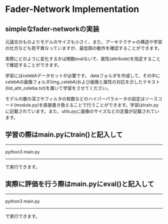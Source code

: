 # Fader-Network Implementation

## simpleなfader-networkの実装

元論文のものよりモデルのサイズも小さく、また、アーキテクチャの構造や学習の仕方なども若干異なっていますが、最低限の動作を確認することができます。

実際にどのように変化するかは関数evalないで、属性(attribute)を指定することで確認することができます。

学習にはcelebAデータセットが必要です。
dataフォルダを作成して、その中にcelebAの画像フォルダ(img_celebA)および画像と属性の対応を示したテキスト(list_attr_celeba.txt)を置いて学習をさせてください。

モデルの層の深さやフィルタの枚数などのハイパーパラメータの設定はソースコード(module.py)を直接書き換えることで行うことができます。学習はtrain.pyに記載されています。また、utils.pyに画像のサイズなどの定義が記載されています。

## 学習の際はmain.pyにtrain()と記入して
***
python3 main.py
***
で実行できます。

## 実際に評価を行う際はmain.pyにeval()と記入して
***
python3 main.py
***
で実行できます。
